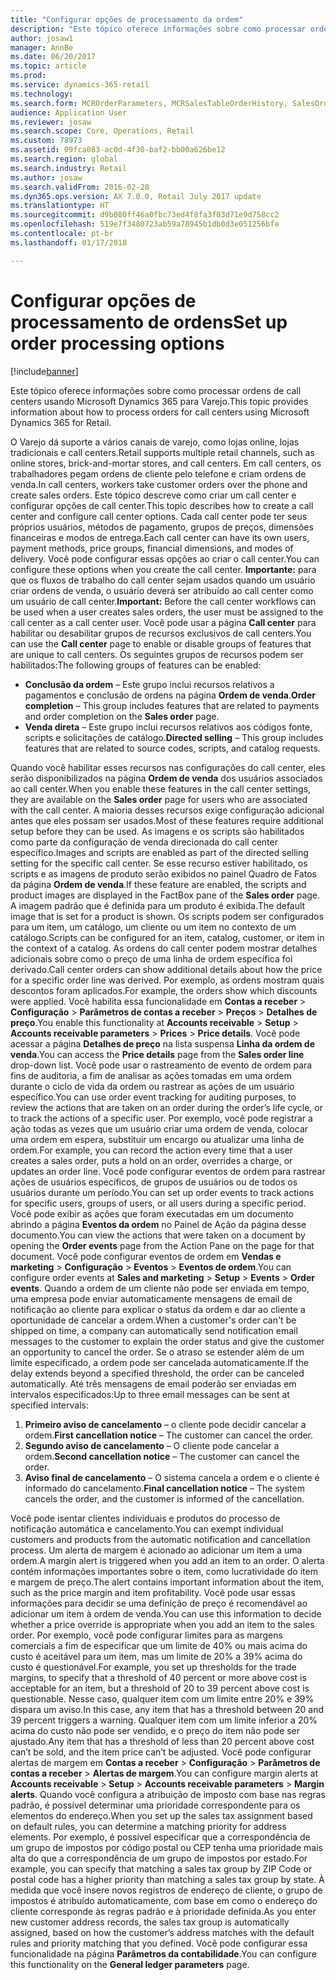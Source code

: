 ```yaml
---
title: "Configurar opções de processamento da ordem"
description: "Este tópico oferece informações sobre como processar ordens de call centers usando Microsoft Dynamics 365 para Varejo."
author: josaw1
manager: AnnBe
ms.date: 06/20/2017
ms.topic: article
ms.prod: 
ms.service: dynamics-365-retail
ms.technology: 
ms.search.form: MCROrderParameters, MCRSalesTableOrderHistory, SalesOrderProcessingWorkspace
audience: Application User
ms.reviewer: josaw
ms.search.scope: Core, Operations, Retail
ms.custom: 78973
ms.assetid: 09fca083-ac0d-4f30-baf2-bb00a626be12
ms.search.region: global
ms.search.industry: Retail
ms.author: josaw
ms.search.validFrom: 2016-02-28
ms.dyn365.ops.version: AX 7.0.0, Retail July 2017 update
ms.translationtype: HT
ms.sourcegitcommit: d9b080ff46a0fbc73ed4f8fa3f03d71e9d758cc2
ms.openlocfilehash: 519e7f3480723ab59a78945b1db0d3e051256bfe
ms.contentlocale: pt-br
ms.lasthandoff: 01/17/2018

---
```


# <a name="set-up-order-processing-options"></a><span data-ttu-id="92c27-103">Configurar opções de processamento de ordens</span><span class="sxs-lookup"><span data-stu-id="92c27-103">Set up order processing options</span></span>

[!include[banner](includes/banner.md)]


<span data-ttu-id="92c27-104">Este tópico oferece informações sobre como processar ordens de call centers usando Microsoft Dynamics 365 para Varejo.</span><span class="sxs-lookup"><span data-stu-id="92c27-104">This topic provides information about how to process orders for call centers using Microsoft Dynamics 365 for Retail.</span></span> 

<span data-ttu-id="92c27-105">O Varejo dá suporte a vários canais de varejo, como lojas online, lojas tradicionais e call centers.</span><span class="sxs-lookup"><span data-stu-id="92c27-105">Retail supports multiple retail channels, such as online stores, brick-and-mortar stores, and call centers.</span></span> <span data-ttu-id="92c27-106">Em call centers, os trabalhadores pegam ordens de cliente pelo telefone e criam ordens de venda.</span><span class="sxs-lookup"><span data-stu-id="92c27-106">In call centers, workers take customer orders over the phone and create sales orders.</span></span> <span data-ttu-id="92c27-107">Este tópico descreve como criar um call center e configurar opções de call center.</span><span class="sxs-lookup"><span data-stu-id="92c27-107">This topic describes how to create a call center and configure call center options.</span></span> <span data-ttu-id="92c27-108">Cada call center pode ter seus próprios usuários, métodos de pagamento, grupos de preços, dimensões financeiras e modos de entrega.</span><span class="sxs-lookup"><span data-stu-id="92c27-108">Each call center can have its own users, payment methods, price groups, financial dimensions, and modes of delivery.</span></span> <span data-ttu-id="92c27-109">Você pode configurar essas opções ao criar o call center.</span><span class="sxs-lookup"><span data-stu-id="92c27-109">You can configure these options when you create the call center.</span></span> <span data-ttu-id="92c27-110">**Importante:** para que os fluxos de trabalho do call center sejam usados quando um usuário criar ordens de venda, o usuário deverá ser atribuído ao call center como um usuário de call center.</span><span class="sxs-lookup"><span data-stu-id="92c27-110">**Important:** Before the call center workflows can be used when a user creates sales orders, the user must be assigned to the call center as a call center user.</span></span> <span data-ttu-id="92c27-111">Você pode usar a página **Call center** para habilitar ou desabilitar grupos de recursos exclusivos de call centers.</span><span class="sxs-lookup"><span data-stu-id="92c27-111">You can use the **Call center** page to enable or disable groups of features that are unique to call centers.</span></span> <span data-ttu-id="92c27-112">Os seguintes grupos de recursos podem ser habilitados:</span><span class="sxs-lookup"><span data-stu-id="92c27-112">The following groups of features can be enabled:</span></span>

-   <span data-ttu-id="92c27-113">**Conclusão da ordem** – Este grupo inclui recursos relativos a pagamentos e conclusão de ordens na página **Ordem de venda**.</span><span class="sxs-lookup"><span data-stu-id="92c27-113">**Order completion** – This group includes features that are related to payments and order completion on the **Sales order** page.</span></span>
-   <span data-ttu-id="92c27-114">**Venda direta** – Este grupo inclui recursos relativos aos códigos fonte, scripts e solicitações de catálogo.</span><span class="sxs-lookup"><span data-stu-id="92c27-114">**Directed selling** – This group includes features that are related to source codes, scripts, and catalog requests.</span></span>

<span data-ttu-id="92c27-115">Quando você habilitar esses recursos nas configurações do call center, eles serão disponibilizados na página **Ordem de venda** dos usuários associados ao call center.</span><span class="sxs-lookup"><span data-stu-id="92c27-115">When you enable these features in the call center settings, they are available on the **Sales order** page for users who are associated with the call center.</span></span> <span data-ttu-id="92c27-116">A maioria desses recursos exige configuração adicional antes que eles possam ser usados.</span><span class="sxs-lookup"><span data-stu-id="92c27-116">Most of these features require additional setup before they can be used.</span></span> <span data-ttu-id="92c27-117">As imagens e os scripts são habilitados como parte da configuração de venda direcionada do call center específico.</span><span class="sxs-lookup"><span data-stu-id="92c27-117">Images and scripts are enabled as part of the directed selling setting for the specific call center.</span></span> <span data-ttu-id="92c27-118">Se esse recurso estiver habilitado, os scripts e as imagens de produto serão exibidos no painel Quadro de Fatos da página **Ordem de venda**.</span><span class="sxs-lookup"><span data-stu-id="92c27-118">If these feature are enabled, the scripts and product images are displayed in the FactBox pane of the **Sales order** page.</span></span> <span data-ttu-id="92c27-119">A imagem padrão que é definida para um produto é exibida.</span><span class="sxs-lookup"><span data-stu-id="92c27-119">The default image that is set for a product is shown.</span></span> <span data-ttu-id="92c27-120">Os scripts podem ser configurados para um item, um catálogo, um cliente ou um item no contexto de um catálogo.</span><span class="sxs-lookup"><span data-stu-id="92c27-120">Scripts can be configured for an item, catalog, customer, or item in the context of a catalog.</span></span> <span data-ttu-id="92c27-121">As ordens do call center podem mostrar detalhes adicionais sobre como o preço de uma linha de ordem específica foi derivado.</span><span class="sxs-lookup"><span data-stu-id="92c27-121">Call center orders can show additional details about how the price for a specific order line was derived.</span></span> <span data-ttu-id="92c27-122">Por exemplo, as ordens mostram quais descontos foram aplicados.</span><span class="sxs-lookup"><span data-stu-id="92c27-122">For example, the orders show which discounts were applied.</span></span> <span data-ttu-id="92c27-123">Você habilita essa funcionalidade em **Contas a receber** &gt; **Configuração** &gt; **Parâmetros de contas a receber** &gt; **Preços** &gt; **Detalhes de preço**.</span><span class="sxs-lookup"><span data-stu-id="92c27-123">You enable this functionality at **Accounts receivable** &gt; **Setup** &gt; **Accounts receivable parameters** &gt; **Prices** &gt; **Price details**.</span></span> <span data-ttu-id="92c27-124">Você pode acessar a página **Detalhes de preço** na lista suspensa **Linha da ordem de venda**.</span><span class="sxs-lookup"><span data-stu-id="92c27-124">You can access the **Price details** page from the **Sales order line** drop-down list.</span></span> <span data-ttu-id="92c27-125">Você pode usar o rastreamento de evento de ordem para fins de auditoria, a fim de analisar as ações tomadas em uma ordem durante o ciclo de vida da ordem ou rastrear as ações de um usuário específico.</span><span class="sxs-lookup"><span data-stu-id="92c27-125">You can use order event tracking for auditing purposes, to review the actions that are taken on an order during the order’s life cycle, or to track the actions of a specific user.</span></span> <span data-ttu-id="92c27-126">Por exemplo, você pode registrar a ação todas as vezes que um usuário criar uma ordem de venda, colocar uma ordem em espera, substituir um encargo ou atualizar uma linha de ordem.</span><span class="sxs-lookup"><span data-stu-id="92c27-126">For example, you can record the action every time that a user creates a sales order, puts a hold on an order, overrides a charge, or updates an order line.</span></span> <span data-ttu-id="92c27-127">Você pode configurar eventos de ordem para rastrear ações de usuários específicos, de grupos de usuários ou de todos os usuários durante um período.</span><span class="sxs-lookup"><span data-stu-id="92c27-127">You can set up order events to track actions for specific users, groups of users, or all users during a specific period.</span></span> <span data-ttu-id="92c27-128">Você pode exibir as ações que foram executadas em um documento abrindo a página **Eventos da ordem** no Painel de Ação da página desse documento.</span><span class="sxs-lookup"><span data-stu-id="92c27-128">You can view the actions that were taken on a document by opening the **Order events** page from the Action Pane on the page for that document.</span></span> <span data-ttu-id="92c27-129">Você pode configurar eventos de ordem em **Vendas e marketing** &gt; **Configuração** &gt; **Eventos** &gt; **Eventos de ordem**.</span><span class="sxs-lookup"><span data-stu-id="92c27-129">You can configure order events at **Sales and marketing** &gt; **Setup** &gt; **Events** &gt; **Order events**.</span></span> <span data-ttu-id="92c27-130">Quando a ordem de um cliente não pode ser enviada em tempo, uma empresa pode enviar automaticamente mensagens de email de notificação ao cliente para explicar o status da ordem e dar ao cliente a oportunidade de cancelar a ordem.</span><span class="sxs-lookup"><span data-stu-id="92c27-130">When a customer's order can't be shipped on time, a company can automatically send notification email messages to the customer to explain the order status and give the customer an opportunity to cancel the order.</span></span> <span data-ttu-id="92c27-131">Se o atraso se estender além de um limite especificado, a ordem pode ser cancelada automaticamente.</span><span class="sxs-lookup"><span data-stu-id="92c27-131">If the delay extends beyond a specified threshold, the order can be canceled automatically.</span></span> <span data-ttu-id="92c27-132">Até três mensagens de email poderão ser enviadas em intervalos especificados:</span><span class="sxs-lookup"><span data-stu-id="92c27-132">Up to three email messages can be sent at specified intervals:</span></span>

1.  <span data-ttu-id="92c27-133">**Primeiro aviso de cancelamento** – o cliente pode decidir cancelar a ordem.</span><span class="sxs-lookup"><span data-stu-id="92c27-133">**First cancellation notice** – The customer can cancel the order.</span></span>
2.  <span data-ttu-id="92c27-134">**Segundo aviso de cancelamento** – O cliente pode cancelar a ordem.</span><span class="sxs-lookup"><span data-stu-id="92c27-134">**Second cancellation notice** – The customer can cancel the order.</span></span>
3.  <span data-ttu-id="92c27-135">**Aviso final de cancelamento** – O sistema cancela a ordem e o cliente é informado do cancelamento.</span><span class="sxs-lookup"><span data-stu-id="92c27-135">**Final cancellation notice** – The system cancels the order, and the customer is informed of the cancellation.</span></span>

<span data-ttu-id="92c27-136">Você pode isentar clientes individuais e produtos do processo de notificação automática e cancelamento.</span><span class="sxs-lookup"><span data-stu-id="92c27-136">You can exempt individual customers and products from the automatic notification and cancellation process.</span></span> <span data-ttu-id="92c27-137">Um alerta de margem é acionado ao adicionar um item a uma ordem.</span><span class="sxs-lookup"><span data-stu-id="92c27-137">A margin alert is triggered when you add an item to an order.</span></span> <span data-ttu-id="92c27-138">O alerta contém informações importantes sobre o item, como lucratividade do item e margem de preço.</span><span class="sxs-lookup"><span data-stu-id="92c27-138">The alert contains important information about the item, such as the price margin and item profitability.</span></span> <span data-ttu-id="92c27-139">Você pode usar essas informações para decidir se uma definição de preço é recomendável ao adicionar um item à ordem de venda.</span><span class="sxs-lookup"><span data-stu-id="92c27-139">You can use this information to decide whether a price override is appropriate when you add an item to the sales order.</span></span> <span data-ttu-id="92c27-140">Por exemplo, você pode configurar limites para as margens comerciais a fim de especificar que um limite de 40% ou mais acima do custo é aceitável para um item, mas um limite de 20% a 39% acima do custo é questionável.</span><span class="sxs-lookup"><span data-stu-id="92c27-140">For example, you set up thresholds for the trade margins, to specify that a threshold of 40 percent or more above cost is acceptable for an item, but a threshold of 20 to 39 percent above cost is questionable.</span></span> <span data-ttu-id="92c27-141">Nesse caso, qualquer item com um limite entre 20% e 39% dispara um aviso.</span><span class="sxs-lookup"><span data-stu-id="92c27-141">In this case, any item that has a threshold between 20 and 39 percent triggers a warning.</span></span> <span data-ttu-id="92c27-142">Qualquer item com um limite inferior a 20% acima do custo não pode ser vendido, e o preço do item não pode ser ajustado.</span><span class="sxs-lookup"><span data-stu-id="92c27-142">Any item that has a threshold of less than 20 percent above cost can’t be sold, and the item price can’t be adjusted.</span></span> <span data-ttu-id="92c27-143">Você pode configurar alertas de margem em **Contas a receber** &gt; **Configuração** &gt; **Parâmetros de contas a receber** &gt; **Alertas de margem**.</span><span class="sxs-lookup"><span data-stu-id="92c27-143">You can configure margin alerts at **Accounts receivable** &gt; **Setup** &gt; **Accounts receivable parameters** &gt; **Margin alerts**.</span></span> <span data-ttu-id="92c27-144">Quando você configura a atribuição de imposto com base nas regras padrão, é possível determinar uma prioridade correspondente para os elementos do endereço.</span><span class="sxs-lookup"><span data-stu-id="92c27-144">When you set up the sales tax assignment based on default rules, you can determine a matching priority for address elements.</span></span> <span data-ttu-id="92c27-145">Por exemplo, é possível especificar que a correspondência de um grupo de impostos por código postal ou CEP tenha uma prioridade mais alta do que a correspondência de um grupo de impostos por estado.</span><span class="sxs-lookup"><span data-stu-id="92c27-145">For example, you can specify that matching a sales tax group by ZIP Code or postal code has a higher priority than matching a sales tax group by state.</span></span> <span data-ttu-id="92c27-146">À medida que você insere novos registros de endereço de cliente, o grupo de impostos é atribuído automaticamente, com base em como o endereço do cliente corresponde às regras padrão e à prioridade definida.</span><span class="sxs-lookup"><span data-stu-id="92c27-146">As you enter new customer address records, the sales tax group is automatically assigned, based on how the customer’s address matches with the default rules and priority matching that you defined.</span></span> <span data-ttu-id="92c27-147">Você pode configurar essa funcionalidade na página **Parâmetros da contabilidade**.</span><span class="sxs-lookup"><span data-stu-id="92c27-147">You can configure this functionality on the **General ledger parameters** page.</span></span>




